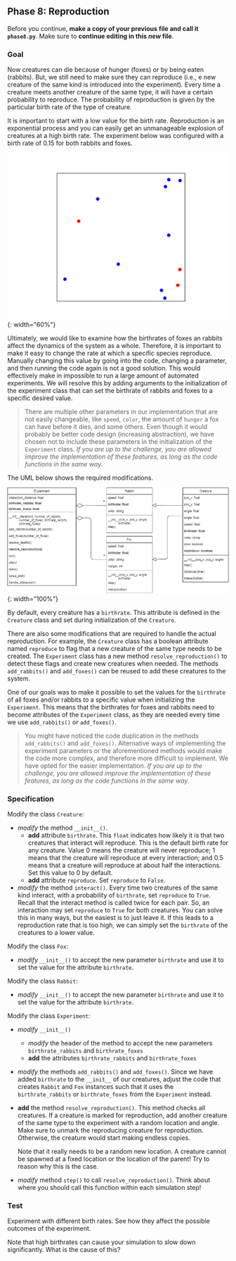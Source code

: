 ## Phase 8: Reproduction

Before you continue, **make a copy of your previous file and call it `phase8.py`**. Make sure to **continue editing in this _new_ file**.

### Goal

Now creatures can die because of hunger (foxes) or by being eaten (rabbits). But, we still need to make sure they can reproduce (i.e., e new creature of the same kind is introduced into the experiment). Every time a creature meets another creature of the same type, it will have a certain probability to reproduce. The probability of reproduction is given by the particular birth rate of the type of creature.

It is important to start with a low value for the birth rate. Reproduction is an exponential process and you can easily get an unmanageable explosion of creatures at a high birth rate. The experiment below was configured with a birth rate of 0.15 for both rabbits and foxes.

![](phase8.gif){: width="60%"}

Ultimately, we would like to examine how the birthrates of foxes an rabbits affect the dynamics of the system as a whole. Therefore, it is important to make it easy to change the rate at which a specific species reproduce. Manually changing this value by going into the code, changing a parameter, and then running the code again is not a good solution. This would effectively make in impossible to run a large amount of automated experiments. We will resolve this by adding arguments to the initialization of the experiment class that can set the birthrate of rabbits and foxes to a specific desired value.

> There are multiple other parameters in our implementation that are not easily changeable, like `speed`, `color`, the amount of `hunger` a fox can have before it dies, and some others. Even though it would probably be better code design (increasing abstraction), we have chosen not to include these parameters in the initialization of the `Experiment` class. _If you are up to the challenge, you are allowed improve the implementation of these features, as long as the code functions in the same way._

The UML below shows the required modifications.

![](oo-phase8.png){: width="100%"}

By default, every creature has a `birthrate`. This attribute is defined in the `Creature` class and set during initialization of the `Creature`.

There are also some modifications that are required to handle the actual reproduction. For example, the `Creature` class has a boolean attribute named `reproduce` to flag that a new creature of the same type needs to be created. The `Experiment` class has a new method `resolve_reproduction()` to detect these flags and create new creatures when needed. The methods `add_rabbits()` and `add_foxes()` can be reused to add these creatures to the system.

One of our goals was to make it possible to set the values for the `birthrate` of all foxes and/or rabbits to a specific value when initializing the `Experiment`. This means that the birthrates for foxes and rabbits need to become attributes of the `Experiment` class, as they are needed every time we use `add_rabbits()` or `add_foxes()`.

> You might have noticed the code duplication in the methods `add_rabbits()` and `add_foxes()`. Alternative ways of implementing the experiment parameters or the aforementioned methods would make the code more complex, and therefore more difficult to implement. We have opted for the easier implementation. _If you are up to the challenge, you are allowed improve the implementation of these features, as long as the code functions in the same way._

### Specification

Modify the class `Creature`:

* *modify* the method `__init__()`.
  * **add** attribute `birthrate`. This `float` indicates how likely it is that two creatures that interact will reproduce. This is the default birth rate for any creature. Value 0 means the creature will never reproduce; 1 means that the creature will reproduce at every interaction; and 0.5 means that a creature will reproduce at about half the interactions. Set this value to 0 by default.
  * **add** attribute `reproduce`. Set `reproduce` to `False`.
* *modify* the method `interact()`. Every time two creatures of the same kind interact, with a probability of `birthrate`, set `reproduce` to `True`. Recall that the interact method is called twice for each pair. So, an interaction may set `reproduce` to `True` for both creatures. You can solve this in many ways, but the easiest is to just leave it. If this leads to a reproduction rate that is too high, we can simply set the `birthrate` of the creatures to a lower value.

Modify the class `Fox`:

* *modify* `__init__()` to accept the new parameter `birthrate` and use it to set the value for the attribute `birthrate`.

Modify the class `Rabbit`:

* *modify* `__init__()` to accept the new parameter `birthrate` and use it to set the value for the attribute `birthrate`.

Modify the class `Experiment`:

* *modify* `__init__()`
  * *modify* the header of the method to accept the new parameters `birthrate_rabbits` and `birthrate_foxes`
  * **add** the attributes `birthrate_rabbits` and `birthrate_foxes`
* *modify* the methods `add_rabbits()` and `add_foxes()`. Since we have added `birthrate` to the `__init__` of our creatures, adjust the code that creates `Rabbit` and `Fox` instances such that it uses the `birthrate_rabbits` or `birthrate_foxes` from the `Experiment` instead.
* **add** the method `resolve_reproduction()`. This method checks all creatures. If a creature is marked for reproduction, add another creature of the same type to the experiment with a random location and angle. Make sure to unmark the reproducing creature for reproduction. Otherwise, the creature would start making endless copies.

    Note that it really needs to be a random new location. A creature cannot be spawned at a fixed location or the location of the parent! Try to reason why this is the case.
* *modify* method `step()` to call `resolve_reproduction()`. Think about where you should call this function within each simulation step!

### Test

Experiment with different birth rates. See how they affect the possible outcomes of the experiment.

Note that high birthrates can cause your simulation to slow down significantly. What is the cause of this?
